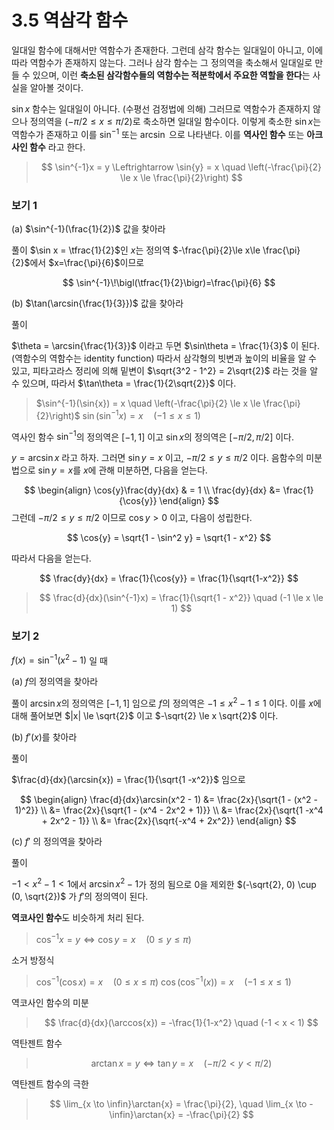 # 3.5 역삼각 함수

일대일 함수에 대해서만 역함수가 존재한다. 그런데 삼각 함수는 일대일이 아니고, 이에 따라 역함수가 존재하지 않는다. 그러나 삼각 함수는 그 정의역을 축소해서 일대일로 만들 수 있으며, 이런 **축소된 삼각함수들의 역함수는 적분학에서 주요한 역할을 한다**는 사실을 알아볼 것이다.

$\sin{x}$ 함수는 일대일이 아니다. (수평선 검정법에 의해) 그러므로 역함수가 존재하지 않으나 정의역을 $(-\pi/2 \le x \le \pi/2)$로 축소하면 일대일 함수이다. 이렇게 축소한 $\sin{x}$는 역함수가 존재하고 이를 $\sin^{-1}$ 또는 $\arcsin$ 으로 나타낸다. 이를 **역사인 함수** 또는 **아크 사인 함수** 라고 한다.

> $$
\sin^{-1}x = y \Leftrightarrow \sin{y} = x \quad \left(-\frac{\pi}{2} \le x \le \frac{\pi}{2}\right)
$$

### 보기 1
(a) $\sin^{-1}(\frac{1}{2})$ 값을 찾아라

풀이
$\sin x = \tfrac{1}{2}$인 $x$는 정의역 $-\frac{\pi}{2}\le x\le \frac{\pi}{2}$에서 $x=\frac{\pi}{6}$이므로

$$
\sin^{-1}\!\bigl(\tfrac{1}{2}\bigr)=\frac{\pi}{6}
$$

(b) $\tan(\arcsin{\frac{1}{3}})$ 값을 찾아라

풀이

$\theta = \arcsin{\frac{1}{3}}$ 이라고 두면 $\sin\theta = \frac{1}{3}$ 이 된다.(역함수의 역함수는 identity function) 따라서 삼각형의 빗변과 높이의 비율을 알 수 있고, 피타고라스 정리에 의해 밑변이 $\sqrt{3^2 - 1^2} = 2\sqrt{2}$ 라는 것을 알 수 있으며, 따라서 $\tan\theta = \frac{1}{2\sqrt{2}}$ 이다.

> $\sin^{-1}(\sin{x}) = x \quad \left(-\frac{\pi}{2} \le x \le \frac{\pi}{2}\right)$
> $\sin(\sin^{-1}{x}) = x \quad \left(-1 \le x \le 1\right)$

역사인 함수 $\sin^{-1}$의 정의역은 $[-1, 1]$ 이고 $\sin{x}$의 정의역은 $[-\pi/2, \pi/2]$ 이다. 

$y = \arcsin{x}$ 라고 하자. 그러면 $\sin{y} = x$ 이고, $-\pi/2\le y \le \pi/2$ 이다. 음함수의 미분법으로 $\sin{y} = x$를 $x$에 관해 미분하면, 다음을 얻는다.

$$
\begin{align}
\cos{y}\frac{dy}{dx} & = 1 \\
\frac{dy}{dx} &= \frac{1}{\cos{y}}
\end{align}
$$
그런데 $-\pi/2\le y \le \pi/2$ 이므로 $\cos{y} > 0$ 이고, 다음이 성립한다.

$$
\cos{y} = \sqrt{1 - \sin^2 y} = \sqrt{1 - x^2}
$$

따라서 다음을 얻는다.

$$
\frac{dy}{dx} = \frac{1}{\cos{y}} = \frac{1}{\sqrt{1-x^2}}
$$

> $$
\frac{d}{dx}(\sin^{-1}x) = \frac{1}{\sqrt{1 - x^2}} \quad (-1 \le x \le 1)
$$

### 보기 2
$f(x) = \sin^{-1}(x^2 - 1)$ 일 때

(a) $f$의 정의역을 찾아라

풀이
$\arcsin{x}$의 정의역은 $[-1, 1]$ 임으로 $f$의 정의역은 $-1 \le x^2 - 1 \le 1$ 이다. 이를 $x$에 대해 풀어보면 $|x| \le \sqrt{2}$ 이고 $-\sqrt{2} \le x \sqrt{2}$ 이다. 

(b) $f'(x)$를 찾아라

풀이

$\frac{d}{dx}(\arcsin{x}) = \frac{1}{\sqrt{1 -x^2}}$ 임으로 

$$
\begin{align}
\frac{d}{dx}\arcsin(x^2 - 1) &= \frac{2x}{\sqrt{1 - (x^2 - 1)^2}} \\
&= \frac{2x}{\sqrt{1 - (x^4 - 2x^2 + 1)}} \\
&= \frac{2x}{\sqrt{1 -x^4 + 2x^2 - 1}} \\
&= \frac{2x}{\sqrt{-x^4 + 2x^2}}
\end{align}
$$

(c) $f'$ 의 정의역을 찾아라

풀이

$-1 < x^2 -1 < 1$에서 $\arcsin{x^2 - 1}$가 정의 됨으로 $0$을 제외한 $(-\sqrt{2}, 0) \cup (0, \sqrt{2})$ 가 $f'$의 정의역이 된다.

**역코사인 함수**도 비슷하게 처리 된다. 

> $\cos^{-1}x = y \Leftrightarrow \cos{y} = x \quad (0 \le y \le \pi)$

소거 방정식

> $\cos^{-1}(\cos{x}) = x \quad (0 \le x \le \pi)$
> $\cos(\cos^{-1}(x)) = x \quad (-1 \le x \le 1)$

역코사인 함수의 미분
>$$
\frac{d}{dx}(\arccos{x}) = -\frac{1}{1-x^2} \quad (-1 < x < 1)
$$

역탄젠트 함수

> $$
\arctan{x} = y \Leftrightarrow \tan{y} = x\quad (-\pi/2 < y < \pi/2)
$$

역탄젠트 함수의 극한
> $$
\lim_{x \to \infin}\arctan{x} = \frac{\pi}{2}, \quad \lim_{x \to -\infin}\arctan{x} = -\frac{\pi}{2}
$$




